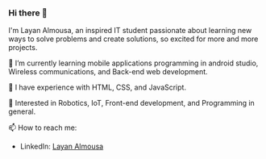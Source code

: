 ### Hi there 👋

I'm Layan Almousa, an inspired IT student passionate about learning new ways to solve problems and create solutions, so excited for more and more projects.

🔭 I’m currently learning mobile applications programming in android studio, Wireless communications, and Back-end web development.

🌱 I have experience with HTML, CSS, and JavaScript.

🚀 Interested in Robotics, IoT, Front-end development, and Programming in general.

📫 How to reach me:
- LinkedIn: [Layan Almousa](www.linkedin.com/in/layanalmousa)


